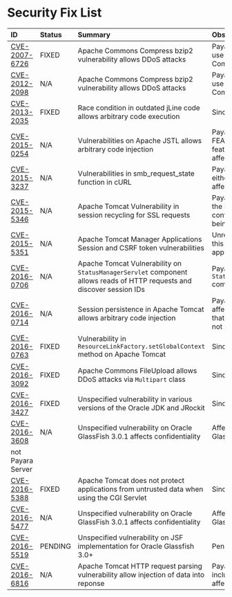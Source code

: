 # Security Fix List

| ID | Status | Summary | Observations |
| :--- | :--- | :--- | :--- |
| [CVE-2007-6726](http://cve.mitre.org/cgi-bin/cvename.cgi?name=CVE-2007-6726) | FIXED | Apache Commons Compress bzip2 vulnerability allows DDoS attacks | Payara Server does not make use of Apache Commons Compress |
| [CVE-2012-2098](http://cve.mitre.org/cgi-bin/cvename.cgi?name=CVE-2012-2098) | N/A | Apache Commons Compress bzip2 vulnerability allows DDoS attacks | Payara Server does not make use of Apache Commons Compress |
| [CVE-2013-2035](http://cve.mitre.org/cgi-bin/cvename.cgi?name=CVE-2013-2035) | FIXED | Race condition in outdated jLine code allows arbitrary code execution | Since 4.1.1.171 |
| [CVE-2015-0254](http://cve.mitre.org/cgi-bin/cvename.cgi?name=CVE-2015-0254) | N/A | Vulnerabilities on Apache JSTL allows arbitrary code injection | Payara Server uses the FEATURE_SECURE_PROCESSING feature of JAXP so is not affected |
| [CVE-2015-3237](http://cve.mitre.org/cgi-bin/cvename.cgi?name=CVE-2015-3237) | N/A | Vulnerabilities in smb_request_state function in cURL | Payara Server doesn't ship with either **cURL** or **licurl** so it's not affected |
| [CVE-2015-5346](http://cve.mitre.org/cgi-bin/cvename.cgi?name=CVE-2015-5346) | N/A | Apache Tomcat Vulnerability in session recycling for SSL requests | Payara Server implementation of the Request class doesn't contain the problematic variable being recycled |
| [CVE-2015-5351](http://cve.mitre.org/cgi-bin/cvename.cgi?name=CVE-2015-5351) | N/A | Apache Tomcat Manager Applications Session and CSRF token vulnerabilities | Unrelated to Payara Server since this affects specific Tomcat applications |
| [CVE-2016-0706](http://cve.mitre.org/cgi-bin/cvename.cgi?name=CVE-2016-0706) | N/A | Apache Tomcat Vulnerability on `StatusManagerServlet` component allows reads of HTTP requests and discover session IDs | Payara Server doesn't use the `StatusManagerServlet` component so it's not affected |
| [CVE-2016-0714](http://cve.mitre.org/cgi-bin/cvename.cgi?name=CVE-2016-0714) | N/A | Session persistence in Apache Tomcat allows arbitrary code injection | Payara Server doesn't use the affected objects in the same way that Tomcat does so the flaw is not present |
| [CVE-2016-0763](http://cve.mitre.org/cgi-bin/cvename.cgi?name=CVE-2016-0763) | FIXED | Vulnerability in `ResourceLinkFactory.setGlobalContext` method on Apache Tomcat | Since 4.1.1.164.1 |
| [CVE-2016-3092](http://cve.mitre.org/cgi-bin/cvename.cgi?name=CVE-2016-3092) | FIXED | Apache Commons FileUpload allows DDoS attacks via `Multipart` class | Since 4.1.1.163 |
| [CVE-2016-3427](http://cve.mitre.org/cgi-bin/cvename.cgi?name=CVE-2016-3427) | FIXED | Unspecified vulnerability in various versions of the Oracle JDK and JRockit | Since 4.1.1.164.1 |
| [CVE-2016-3608](http://cve.mitre.org/cgi-bin/cvename.cgi?name=CVE-2016-3608) | N/A | Unspecified vulnerability on Oracle GlassFish 3.0.1 affects confidentiality | Affects an older version of GlassFish but 
not Payara Server |
| [CVE-2016-5388](http://cve.mitre.org/cgi-bin/cvename.cgi?name=CVE-2016-5388) | FIXED | Apache Tomcat does not protect applications from untrusted data when using the CGI Servlet | Since 4.1.1.163.1 |
| [CVE-2016-5477](http://cve.mitre.org/cgi-bin/cvename.cgi?name=CVE-2016-5477) | N/A | Unspecified vulnerability on Oracle GlassFish 3.0.1 affects confidentiality | Affects an older version of GlassFish but not Payara Server |
| [CVE-2016-5519](http://cve.mitre.org/cgi-bin/cvename.cgi?name=CVE-2016-5519) | PENDING | Unspecified vulnerability on JSF implementation for Oracle Glassfish 3.0+ | Pending for assesment |
| [CVE-2016-6816](http://cve.mitre.org/cgi-bin/cvename.cgi?name=CVE-2016-6816) | N/A | Apache Tomcat HTTP request parsing vulnerability allow injection of data into reponse | Payara Server doesn't have included the Coyote components affected |





